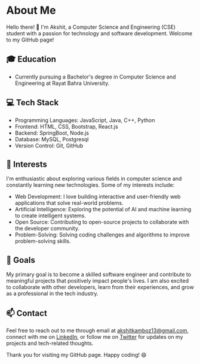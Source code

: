 # About Me

Hello there! 👋 I'm Akshit, a Computer Science and Engineering (CSE) student with a passion for technology and software development. Welcome to my GitHub page!

## 🎓 Education

- Currently pursuing a Bachelor's degree in Computer Science and Engineering at Rayat Bahra University.

## 💻 Tech Stack

- Programming Languages: JavaScript, Java, C++, Python
- Frontend: HTML, CSS, Bootstrap, React.js
- Backend: SpringBoot, Node.js
- Database: MySQL, Postgresql
- Version Control: Git, GitHub

## 🌱 Interests

I'm enthusiastic about exploring various fields in computer science and constantly learning new technologies. Some of my interests include:

- Web Development: I love building interactive and user-friendly web applications that solve real-world problems.
- Artificial Intelligence: Exploring the potential of AI and machine learning to create intelligent systems.
- Open Source: Contributing to open-source projects to collaborate with the developer community.
- Problem-Solving: Solving coding challenges and algorithms to improve problem-solving skills.

## 🚀 Goals

My primary goal is to become a skilled software engineer and contribute to meaningful projects that positively impact people's lives. I am also excited to collaborate with other developers, learn from their experiences, and grow as a professional in the tech industry.

## 📫 Contact

Feel free to reach out to me through email at akshitkamboz13@gmail.com, connect with me on [LinkedIn](https://www.linkedin.com/in/akshitkamboz13/), or follow me on [Twitter](https://twitter.com/akshitkamboz131) for updates on my projects and tech-related thoughts.

Thank you for visiting my GitHub page. Happy coding! 😄
